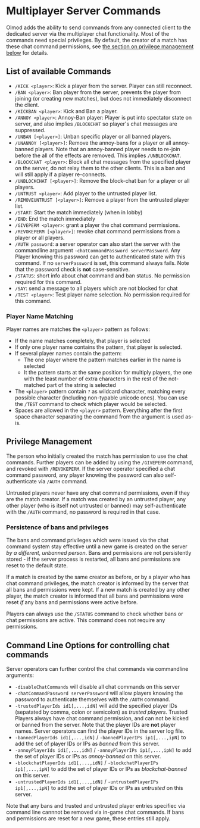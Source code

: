 # Multiplayer Server Commands

Olmod adds the ability to send commands from any connected client to the dedicated server via the multiplayer chat functionality.
Most of the commands need special privileges. By default, the creator of a match has these chat command permissions,
see [the section on privilege management below](#privilege-management) for details.

## List of available Commands

 * `/KICK <player>`: Kick a player from the server. Player can still reconnect.
 * `/BAN <player>`: Ban player from the server, prevents the player from joining (or creating new matches), but does not immediately disconnect the client.
 * `/KICKBAN <player>`: Kick and Ban a player.
 * `/ANNOY <player>`: Annoy-Ban player: Player is put into spectator state on server, and also implies `/BLOCKCHAT` so player's chat messages are suppressed.
 * `/UNBAN [<player>]`: Unban specific player or all banned players.
 * `/UNANNOY [<player>]`: Remove the annoy-bans for a player or all annoy-banned players. Note that an annoy-banned player needs to re-join before the all of the effects are removed. This implies `/UNBLOCKCHAT`.
 * `/BLOCKCHAT <player>`: Block all chat messages from the specified player on the server, do not relay them to the other clients. This is a ban and will still apply if a player re-connects.
 * `/UNBLOCKCHAT [<player>]`: Remove the block-chat ban for a player or all players.
 * `/UNTRUST <player>`: Add player to the untrusted player list.
 * `/REMOVEUNTRUST [<player>]`: Remove a player from the untrusted player list.
 * `/START`: Start the match immediately (when in lobby)
 * `/END`: End the match immediately
 * `/GIVEPERM <player>`: grant a player the chat command permissions.
 * `/REVOKEPERM [<player>]`: revoke chat command permissions from a player or all players.
 * `/AUTH password`: a server operator can also start the server with the commandline argument `-chatCommandPassword serverPassword`. Any Player knowing this password can get to authenticated state with this command. If no `serverPassword` is set, this command always fails. Note that the password check is **not** case-sensitive.
 * `/STATUS`: short info about chat command and ban status. No permission required for this command.
 * `/SAY`: send a message to all players which are not blocked for chat
 * `/TEST <player>`: Test player name selection. No permission required for this command.

### Player Name Matching

Player names are matches the `<player>` pattern as follows:
 * If the name matches completely, that player is selected
 * If only one player name contains the pattern, that player is selected.
 * If several player names contain the pattern:
   * The one player where the pattern matches earlier in the name is selected
   * It the pattern starts at the same position for multiply players, the one with the least number of extra characters in the rest of the not-matched part of the string is selected
 * The `<player>` pattern contain `?` as wildcard character, matching every possible character (including non-typable unicode ones). You can use the `/TEST` command to check which player would be selected.
 * Spaces are allowed in the `<player>` pattern. Everything after the first space character separating the command from the argument is used as-is.

## Privilege Management

The person who initially created the match has permission to use the chat commands. Further players can be added by using the `/GIVEPERM` command,
and revoked with `/REVOKEPERM`. If the server operator specified a chat command password, any player knowing the password can also self-authenticate 
via `/AUTH` command.

Untrusted players never have any chat command permissions, even if they are the match creator.
If a match was created by an untrusted player, any other player (who is itself
not untrusted or banned) may self-authenticate with the `/AUTH` command, no password is required
in that case.

### Persistence of bans and privileges

The bans and command privileges which were issued via the chat command system stay effective until a new game is created on the server _by a different, unbanned person_.
Bans and permissions are not persistently stored - if the server process is restarted, all bans and permissions are reset to the default state.

If a match is created by the same creator as before, or by a player who has chat command privileges, the match creator is informed
by the server that all bans and permissions were kept. If a new match is created by any other player, the match creator is informed
that all bans and permissions were reset _if_ any bans and permissions were active before.

Players can always use the `/STATUS` command to check whether bans or chat permissions are active. This command does not require any permissions.

## Command Line Options for controlling chat commands

Server operators can further control the chat commands via commandline arguments:
 * `-disableChatCommands` will disable all chat commands on this server
 * `-chatCommandPassword serverPassword` will allow players knowing the password to authenticate themselves with the `/AUTH` command.
 * `-trustedPlayerIds id1[,...,idN]` will add the specified player IDs (sepatated by comma, colon or semicolon) as _trusted players_. Trusted Players always have chat command permission, and can not be kicked or banned from the server. Note that the player IDs are **not** player names. Server operators can find the player IDs in the server log file.
 * `-bannedPlayerIds id1[,...,idN]` / `-bannedPlayerIPs ip1[,...,ipN]` to add the set of player IDs or IPs as _banned_ from this server.
 * `-annoyPlayerIds id1[,...,idN]` / `-annoyPlayerIPs ip1[,...,ipN]` to add the set of player IDs or IPs as _annoy-banned_ on this server.
 * `-blockchatPlayerIds id1[,...,idN]` / `-blockchatPlayerIPs ip1[,...,ipN]` to add the set of player IDs or IPs as _blockchat-banned_ on this server.
 * `-untrustedPlayerIds id1[,...,idN]` / `-untrustedPlayerIPs ip1[,...,ipN]` to add the set of player IDs or IPs as _untrusted_ on this server.

Note that any bans and trusted and untrusted player entries specifiec via command line
cannnot be removed via in-game chat commands. If bans and permissions are reset for a new game,
these entries still apply.

